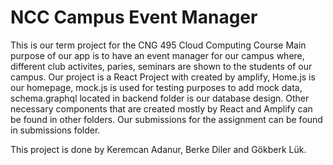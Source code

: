 # NCC Campus Event Manager
This is our term project for the CNG 495 Cloud Computing Course 
Main purpose of our app is to have an event manager for our campus where, different club activites, paries, seminars are shown to
the students of our campus.
Our project is a React Project with created by amplify, Home.js is our homepage, mock.js is used for testing purposes to add mock data,
schema.graphql located in backend folder is our database design. Other necessary components that are created mostly by React and Amplify 
can be found in other folders.
Our submissions for the assignment can be found in submissions folder.

This project is done by Keremcan Adanur, Berke Diler and Gökberk Lük.
